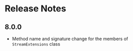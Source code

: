# Release Notes

## 8.0.0
* Method name and signature change for the members of `StreamExtensions` class